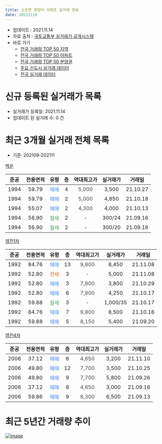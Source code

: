 ```yaml
---
title: 소초면 장양리 아파트 실거래 정보
date: 20211114
---
```


* 업데이트 : 2021.11.14
* 자료 출처 : [국토교통부 실거래가 공개시스템](http://rt.molit.go.kr)
* 바로 가기
    * [전국 거래량 TOP 50 지역](https://apt-info.github.io/apt-trade-info/tr)
    * [전국 거래량 TOP 50 아파트](https://apt-info.github.io/apt-trade-info/ta)
    * [전국 거래량 TOP 50 분양권](https://apt-info.github.io/apt-trade-info/tb)
    * [주요 신도시 실거래 데이터](https://apt-info.github.io/apt-trade-info/newtown)
    * [전국 실거래 데이터](https://apt-info.github.io/apt-trade-info/all)



<script async src="https://pagead2.googlesyndication.com/pagead/js/adsbygoogle.js"></script>
<!-- 기본광고 -->
<ins class="adsbygoogle"
     style="display:block"
     data-ad-client="ca-pub-1142216861245946"
     data-ad-slot="4805727019"
     data-ad-format="auto"
     data-full-width-responsive="true"></ins>
<script>
     (adsbygoogle = window.adsbygoogle || []).push({});
</script>


# 신규 등록된 실거래가 목록

* 실거래가 등록일: 2021.11.14
* 업데이트 된 실거래 수: 0 건




<script async src="https://pagead2.googlesyndication.com/pagead/js/adsbygoogle.js"></script>
<!-- 기본광고 -->
<ins class="adsbygoogle"
     style="display:block"
     data-ad-client="ca-pub-1142216861245946"
     data-ad-slot="4805727019"
     data-ad-format="auto"
     data-full-width-responsive="true"></ins>
<script>
     (adsbygoogle = window.adsbygoogle || []).push({});
</script>


# 최근 3개월 실거래 전체 목록
* 기준: 202109-202111


[백운](https://search.naver.com/search.naver?query=%EB%B0%B1%EC%9A%B4)

|준공|전용면적|유형|층|역대최고가|실거래가|거래일|
|:---:|:---:|:---:|:---:|:---:|:---:|:---:|
|1994|59.79|<span style="color:#4285F3">매매</span>|4|<span style="color:#444444">5,000</span>|3,500|21.10.27|
|1994|59.79|<span style="color:#4285F3">매매</span>|2|<span style="color:#444444">5,000</span>|4,850|21.10.18|
|1994|55.07|<span style="color:#4285F3">매매</span>|2|<span style="color:#444444">4,300</span>|4,000|21.10.13|
|1994|56.90|<span style="color:#34A853">월세</span>|2|<span style="color:#444444">-</span>|300/24|21.09.16|
|1994|56.90|<span style="color:#34A853">월세</span>|2|<span style="color:#444444">-</span>|300/20|21.09.16|

[영진1차](https://search.naver.com/search.naver?query=%EC%98%81%EC%A7%841%EC%B0%A8)

|준공|전용면적|유형|층|역대최고가|실거래가|거래일|
|:---:|:---:|:---:|:---:|:---:|:---:|:---:|
|1992|84.76|<span style="color:#4285F3">매매</span>|13|<span style="color:#444444">9,800</span>|8,450|21.11.08|
|1992|52.80|<span style="color:#FF5A00">전세</span>|3|<span style="color:#444444">-</span>|5,000|21.11.08|
|1992|52.80|<span style="color:#4285F3">매매</span>|3|<span style="color:#444444">7,800</span>|3,800|21.10.29|
|1992|52.80|<span style="color:#4285F3">매매</span>|6|<span style="color:#444444">7,800</span>|4,250|21.10.17|
|1992|59.88|<span style="color:#34A853">월세</span>|3|<span style="color:#444444">-</span>|1,000/35|21.10.17|
|1992|84.76|<span style="color:#4285F3">매매</span>|7|<span style="color:#444444">9,800</span>|8,500|21.10.16|
|1992|59.88|<span style="color:#4285F3">매매</span>|5|<span style="color:#444444">8,150</span>|5,400|21.09.20|

[영진4차](https://search.naver.com/search.naver?query=%EC%98%81%EC%A7%844%EC%B0%A8)

|준공|전용면적|유형|층|역대최고가|실거래가|거래일|
|:---:|:---:|:---:|:---:|:---:|:---:|:---:|
|2006|37.12|<span style="color:#4285F3">매매</span>|6|<span style="color:#444444">4,650</span>|3,200|21.11.10|
|2006|49.80|<span style="color:#4285F3">매매</span>|12|<span style="color:#444444">7,700</span>|3,500|21.10.25|
|2006|49.80|<span style="color:#4285F3">매매</span>|9|<span style="color:#444444">7,700</span>|5,800|21.09.26|
|2006|37.12|<span style="color:#4285F3">매매</span>|8|<span style="color:#444444">4,650</span>|3,000|21.09.16|
|2006|59.86|<span style="color:#4285F3">매매</span>|9|<span style="color:#444444">8,300</span>|6,500|21.09.13|



<script async src="https://pagead2.googlesyndication.com/pagead/js/adsbygoogle.js"></script>
<!-- 기본광고 -->
<ins class="adsbygoogle"
     style="display:block"
     data-ad-client="ca-pub-1142216861245946"
     data-ad-slot="4805727019"
     data-ad-format="auto"
     data-full-width-responsive="true"></ins>
<script>
     (adsbygoogle = window.adsbygoogle || []).push({});
</script>


# 최근 5년간 거래량 추이


<div style="width:100%;">
    <canvas id="deal_progress" height="200"></canvas>
</div>

<script>
new Chart(document.getElementById("deal_progress"), {
    type: 'line',
    data: {
        labels: ['16.01','16.02','16.03','16.04','16.05','16.06','16.07','16.08','16.09','16.10','16.11','16.12','17.01','17.02','17.03','17.04','17.05','17.06','17.07','17.08','17.09','17.10','17.11','17.12','18.01','18.02','18.03','18.04','18.05','18.06','18.07','18.08','18.09','18.10','18.11','18.12','19.01','19.02','19.03','19.04','19.05','19.06','19.07','19.08','19.09','19.10','19.11','19.12','20.01','20.02','20.03','20.04','20.05','20.06','20.07','20.08','20.09','20.10','20.11','20.12','21.01','21.02','21.03','21.04','21.05','21.06','21.07','21.08','21.09','21.10','21.11'],
        datasets: [{
            label: '매매/분양권',
            data: [10,5,14,15,7,6,8,5,14,5,8,10,3,7,6,2,9,1,9,4,9,2,1,2,0,4,4,6,5,3,4,3,2,4,6,5,1,1,1,2,2,3,1,3,0,3,6,4,5,0,3,5,4,4,3,1,4,9,2,9,4,2,7,3,3,7,1,8,4,7,2],
            borderColor: "rgba(66, 133, 243, 1)",
            backgroundColor: "rgba(66, 133, 243, 0.05)",
            borderWidth: 1,
            pointRadius: 0,
            fill: false,
            lineTension: 0
        },{
            label: '전/월세',
            data: [6,1,4,4,2,1,2,1,3,5,3,2,2,1,3,2,1,3,2,5,5,1,2,2,2,2,3,2,1,5,4,1,3,2,3,0,1,3,5,3,1,1,5,3,4,4,0,0,1,4,1,0,1,1,1,1,1,1,3,0,1,1,2,1,0,1,4,1,2,1,1],
            borderColor: "rgba(255, 90, 0, 1)",
            backgroundColor: "rgba(255, 90, 0, 0.05)",
            borderWidth: 1,
            pointRadius: 0,
            fill: false,
            lineTension: 0
        },{
            label: '합계',
            data: [16,6,18,19,9,7,10,6,17,10,11,12,5,8,9,4,10,4,11,9,14,3,3,4,2,6,7,8,6,8,8,4,5,6,9,5,2,4,6,5,3,4,6,6,4,7,6,4,6,4,4,5,5,5,4,2,5,10,5,9,5,3,9,4,3,8,5,9,6,8,3],
            borderColor: "rgba(0, 0, 0, 1)",
            backgroundColor: "rgba(0, 0, 0, 0.03)",
            borderWidth: 0.1,
            pointRadius: 0,
            fill: true,
            lineTension: 0
        }
        ]
    },
    options: {
        responsive: true,
        title: {
            display: false
        },
        tooltips: {
            mode: 'index',
            intersect: false
        },
        hover: {
            mode: 'nearest',
            intersect: true
        },
        scales: {
            xAxes: [{
                display: true,
                scaleLabel: {
                    display: true,
                    labelString: '년/월'
                }
            }],
            yAxes: [{
                display: true,
                ticks: {
                    suggestedMin: 0,
                },
                scaleLabel: {
                    display: true,
                    labelString: '실거래 수'
                }
            }]
        }
    }
});

</script>


[![image](https://apt-info.github.io/images/2020-01-03-apt-trade-info/1024x500.png)](https://play.google.com/store/apps/details?id=com.aptinfo.apttradeinfo)

